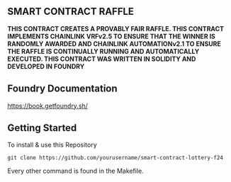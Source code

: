 ## SMART CONTRACT RAFFLE

**THIS CONTRACT CREATES A PROVABLY FAIR RAFFLE. THIS CONTRACT IMPLEMENTS CHAINLINK VRFv2.5 TO ENSURE THAT THE WINNER IS RANDOMLY AWARDED AND CHAINLINK AUTOMATIONv2.1 TO ENSURE THE RAFFLE IS CONTINUALLY RUNNING AND AUTOMATICALLY EXECUTED. THIS CONTRACT WAS WRITTEN IN SOLIDITY AND DEVELOPED IN FOUNDRY**

## Foundry Documentation

https://book.getfoundry.sh/

## Getting Started
To install & use this Repository
~~~
git clone https://github.com/yourusername/smart-contract-lottery-f24
~~~
Every other command is found in the Makefile.
